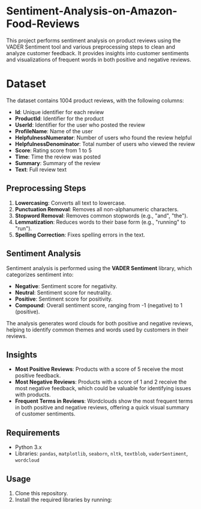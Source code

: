 # Sentiment-Analysis-on-Amazon-Food-Reviews


This project performs sentiment analysis on product reviews using the VADER Sentiment tool and various preprocessing steps to clean and analyze customer feedback. It provides insights into customer sentiments and visualizations of frequent words in both positive and negative reviews.

# Dataset

The dataset contains 1004 product reviews, with the following columns:
- **Id**: Unique identifier for each review
- **ProductId**: Identifier for the product
- **UserId**: Identifier for the user who posted the review
- **ProfileName**: Name of the user
- **HelpfulnessNumerator**: Number of users who found the review helpful
- **HelpfulnessDenominator**: Total number of users who viewed the review
- **Score**: Rating score from 1 to 5
- **Time**: Time the review was posted
- **Summary**: Summary of the review
- **Text**: Full review text

## Preprocessing Steps
1. **Lowercasing**: Converts all text to lowercase.
2. **Punctuation Removal**: Removes all non-alphanumeric characters.
3. **Stopword Removal**: Removes common stopwords (e.g., "and", "the").
4. **Lemmatization**: Reduces words to their base form (e.g., "running" to "run").
5. **Spelling Correction**: Fixes spelling errors in the text.

## Sentiment Analysis
Sentiment analysis is performed using the **VADER Sentiment** library, which categorizes sentiment into:
- **Negative**: Sentiment score for negativity.
- **Neutral**: Sentiment score for neutrality.
- **Positive**: Sentiment score for positivity.
- **Compound**: Overall sentiment score, ranging from -1 (negative) to 1 (positive).

The analysis generates word clouds for both positive and negative reviews, helping to identify common themes and words used by customers in their reviews.

## Insights
- **Most Positive Reviews**: Products with a score of 5 receive the most positive feedback.
- **Most Negative Reviews**: Products with a score of 1 and 2 receive the most negative feedback, which could be valuable for identifying issues with products.
- **Frequent Terms in Reviews**: Wordclouds show the most frequent terms in both positive and negative reviews, offering a quick visual summary of customer sentiments.

## Requirements
- Python 3.x
- Libraries: `pandas`, `matplotlib`, `seaborn`, `nltk`, `textblob`, `vaderSentiment`, `wordcloud`

## Usage
1. Clone this repository.
2. Install the required libraries by running: 
